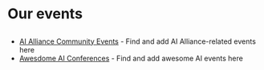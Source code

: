 # Our events

## 
- [AI Alliance Community Events](community-events.md) - Find and add AI Alliance-related events here
- [Awesdome AI Conferences](awesome-ai-conferences.md) - Find and add awesome AI events here
